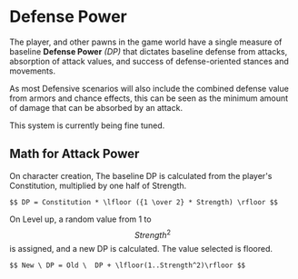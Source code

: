 # Defense Power

The player, and other pawns in the game world have a single measure of baseline **Defense Power** *(DP)* that dictates baseline defense from attacks, absorption of attack values, and success of defense-oriented stances and movements.

As most Defensive scenarios will also include the combined defense value from armors and chance effects, this can be seen as the minimum amount of damage that can be absorbed by an attack.

This system is currently being fine tuned.

## Math for Attack Power

On character creation, The baseline DP is calculated from the player's  Constitution, multiplied by one half of Strength.

```katex
$$ DP = Constitution * \lfloor ({1 \over 2} * Strength) \rfloor $$
```

On Level up, a random value from 1 to $$ Strength^2$$ is assigned, and a new DP is calculated. The value selected is floored.

```katex
$$ New \ DP = Old \  DP + \lfloor(1..Strength^2)\rfloor $$
```

